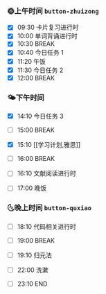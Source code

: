 
### 🌞上午时间  `button-zhuizong`

- [x] 09:30 卡片复习进行时
- [x] 10:00 单词背诵进行时
- [x] 10:30 BREAK
- [x] 10:40 今日任务 1
- [x] 11:20 午饭
- [x] 11:30 今日任务 2
- [x] 12:00 BREAK

### 🌤️下午时间
  
- [x] 14:10 今日任务 3
- [ ] 15:00 BREAK
- [x] 15:10 [[学习计划,雅思]]
- [ ] 16:00 BREAK
- [ ] 16:10 文献阅读进行时
- [ ] 17:00 晚饭


### 🌜晚上时间 `button-quxiao`
- [ ] 18:10 代码相关进行时
- [ ] 19:00 BREAK
- [ ] 19:10 归元法
- [ ] 22:00 洗漱
- [ ] 23:10 END




